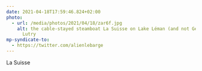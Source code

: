 ```yaml
---
date: 2021-04-18T17:59:46.824+02:00
photo:
  - url: /media/photos/2021/04/18/zar6f.jpg
    alt: the cable-stayed steamboat La Suisse on Lake Léman (and not Geneva) at
      Lutry
mp-syndicate-to:
  - https://twitter.com/alienlebarge
---
```

La Suisse
